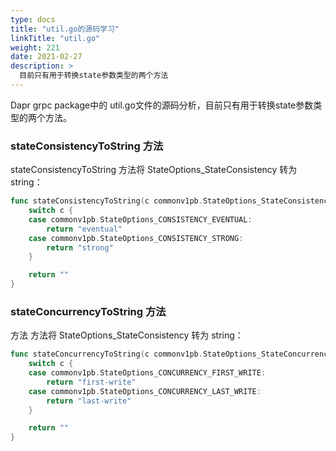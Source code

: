 ```yaml
---
type: docs
title: "util.go的源码学习"
linkTitle: "util.go"
weight: 221
date: 2021-02-27
description: >
  目前只有用于转换state参数类型的两个方法
---
```


Dapr grpc package中的 util.go文件的源码分析，目前只有用于转换state参数类型的两个方法。

### stateConsistencyToString 方法

stateConsistencyToString 方法将 StateOptions_StateConsistency 转为 string：

```go
func stateConsistencyToString(c commonv1pb.StateOptions_StateConsistency) string {
	switch c {
	case commonv1pb.StateOptions_CONSISTENCY_EVENTUAL:
		return "eventual"
	case commonv1pb.StateOptions_CONSISTENCY_STRONG:
		return "strong"
	}

	return ""
}
```

### stateConcurrencyToString 方法

方法 方法将 StateOptions_StateConsistency 转为 string：

```go
func stateConcurrencyToString(c commonv1pb.StateOptions_StateConcurrency) string {
	switch c {
	case commonv1pb.StateOptions_CONCURRENCY_FIRST_WRITE:
		return "first-write"
	case commonv1pb.StateOptions_CONCURRENCY_LAST_WRITE:
		return "last-write"
	}

	return ""
}
```

